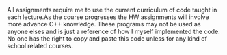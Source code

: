 All assignments require me to use the current curriculum of code taught in each lecture.As the course progresses the HW assignments will involve more advance C++ knowledge.
These programs may not be used as anyone elses and is just a reference of how I myself implemented the code. No one has the right to copy and paste this code unless for any kind of school related courses. 
